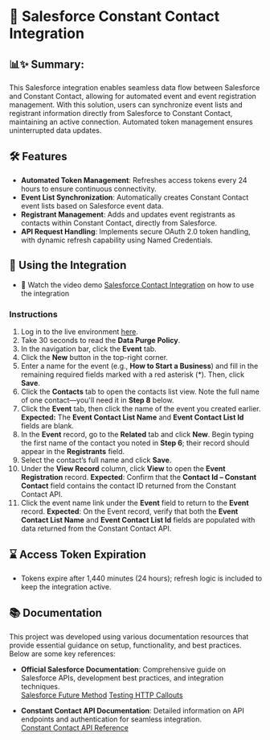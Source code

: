 # 📧 Salesforce Constant Contact Integration
## 📊✨ Summary:
This Salesforce integration enables seamless data flow between Salesforce and Constant Contact, allowing for automated event and event registration management. With this solution, users can synchronize event lists and registrant information directly from Salesforce to Constant Contact, maintaining an active connection. Automated token management ensures uninterrupted data updates.

## 🛠️ Features
* **Automated Token Management**: Refreshes access tokens every 24 hours to ensure continuous connectivity.
* **Event List Synchronization**: Automatically creates Constant Contact event lists based on Salesforce event data.
* **Registrant Management**: Adds and updates event registrants as contacts within Constant Contact, directly from Salesforce.
* **API Request Handling**: Implements secure OAuth 2.0 token handling, with dynamic refresh capability using Named Credentials.

## 📝 Using the Integration
* 🎥 Watch the video demo [Salesforce Contact Integration](https://drive.google.com/file/d/1YxndPJ09ljkylPQUS9Y-aLOKvYS4Y1VF/view?usp=sharing) on how to use the integration  
  
### **Instructions**
1. Log in to the live environment [here](https://integration-experts-dev-ed.my.site.com/s/).
2. Take 30 seconds to read the **Data Purge Policy**.
3. In the navigation bar, click the **Event** tab.
4. Click the **New** button in the top-right corner.
5. Enter a name for the event (e.g., **How to Start a Business**) and fill in the remaining required fields marked with a red asterisk (*). Then, click **Save**.
6. Click the **Contacts** tab to open the contacts list view. Note the full name of one contact—you'll need it in **Step 8** below.
7. Click the **Event** tab, then click the name of the event you created earlier. **Expected:** The **Event Contact List Name** and **Event Contact List Id** fields are blank.
9. In the **Event** record, go to the **Related** tab and click **New**. Begin typing the first name of the contact you noted in **Step 6**; their record should appear in the **Registrants** field.
11. Select the contact’s full name and click **Save**.
12. Under the **View Record** column, click **View** to open the **Event Registration** record. **Expected**: Confirm that the **Contact Id – Constant Contact** field contains the contact ID returned from the Constant Contact API.
13. Click the event name link under the **Event** field to return to the **Event** record. **Expected**: On the Event record, verify that both the **Event Contact List Name** and **Event Contact List Id** fields are populated with data returned from the Constant Contact API.

## ⌛️ Access Token Expiration
* Tokens expire after 1,440 minutes (24 hours); refresh logic is included to keep the integration active.

## 📚 Documentation
This project was developed using various documentation resources that provide essential guidance on setup, functionality, and best practices. Below are some key references:

- **Official Salesforce Documentation**: Comprehensive guide on Salesforce APIs, development best practices, and integration techniques.  
  [Salesforce Future Method](https://developer.salesforce.com/docs/atlas.en-us.apexcode.meta/apexcode/apex_invoking_future_methods.htm)
  [Testing HTTP Callouts](https://developer.salesforce.com/docs/atlas.en-us.apexcode.meta/apexcode/apex_classes_restful_http_testing.htm)

- **Constant Contact API Documentation**: Detailed information on API endpoints and authentication for seamless integration.  
  [Constant Contact API Reference](https://v3.developer.constantcontact.com/api_guide/getting_started.html)

